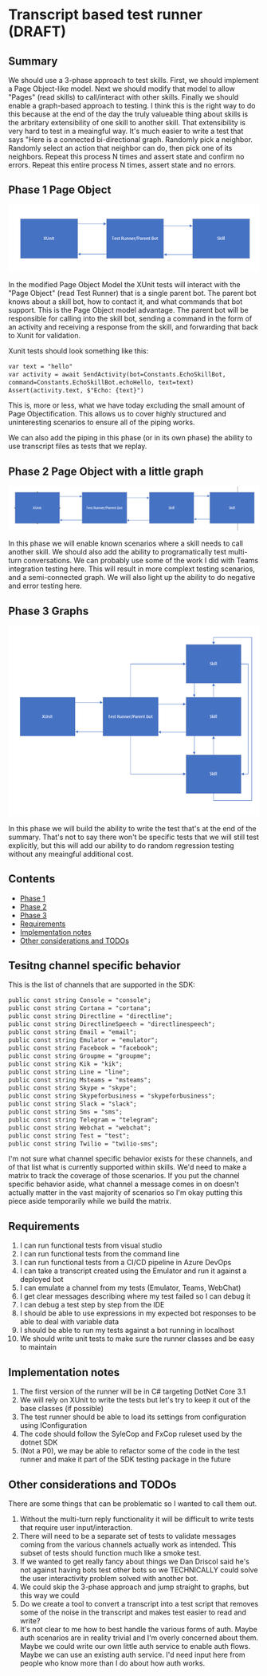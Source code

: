 # Transcript based test runner (DRAFT) <!-- omit in toc -->

## Summary <!-- omit in toc -->

We should use a 3-phase approach to test skills. First, we should implement a Page Object-like model. Next we should modify that model to allow "Pages" (read skills) to call/interact with other skills. Finally we should enable a graph-based approach to testing. I think this is the right way to do this because at the end of the day the truly valueable thing about skills is the arbritary extensibility of one skill to another skill. That extensibility is very hard to test in a meaingful way. It's much easier to write a test that says "Here is a connected bi-directional graph. Randomly pick a neighbor. Randomly select an action that neighbor can do, then pick one of its neighbors. Repeat this process N times and assert state and confirm no errors. Repeat this entire process N times, assert state and no errors. 

## Phase 1 Page Object

![Phase 1 Diagram](media/TestFlowChart.png)

In the modified Page Object Model the XUnit tests will interact with the "Page Object" (read Test Runner) that is a single parent bot. The parent bot knows about a skill bot, how to contact it, and what commands that bot support. This is the Page Object model advantage. The parent bot will be responsible for calling into the skill bot, sending a command in the form of an activity and receiving a response from the skill, and forwarding that back to Xunit for validation. 

Xunit tests should look something like this:

```
var text = "hello"
var activity = await SendActivity(bot=Constants.EchoSkillBot, command=Constants.EchoSkillBot.echoHello, text=text)
Assert(activity.text, $"Echo: {text}")
```

This is, more or less, what we have today excluding the small amount of Page Objectification. This allows us to cover highly structured and uninteresting scenarios to ensure all of the piping works. 

We can also add the piping in this phase (or in its own phase) the ability to use transcript files as tests that we replay. 

## Phase 2 Page Object with a little graph
![Phase 2 Diagram](media/Phase2.png)

In this phase we will enable known scenarios where a skill needs to call another skill. We should also add the ability to programatically test multi-turn conversations. We can probably use some of the work I did with Teams integration testing here. This will result in more complext testing scenarios, and a semi-connected graph. We will also light up the ability to do negative and error testing here. 

## Phase 3 Graphs

![Phase 3 Diagram](media/Phase3.png)

In this phase we will build the ability to write the test that's at the end of the summary. That's not to say there won't be specific tests that we will still test explicitly, but this will add our ability to do random regression testing without any meaingful additional cost. 

## Contents <!-- omit in toc -->
- [Phase 1](#phase-1-page-object)
- [Phase 2](#phase-2-page-object-with-a-little-graph)
- [Phase 3](#phase-3-graphs)
- [Requirements](#requirements)
- [Implementation notes](#implementation-notes)
- [Other considerations and TODOs](#other-considerations-and-todos)

## Tesitng channel specific behavior
This is the list of channels that are supported in the SDK:

```
public const string Console = "console";
public const string Cortana = "cortana";
public const string Directline = "directline";
public const string DirectlineSpeech = "directlinespeech";
public const string Email = "email";
public const string Emulator = "emulator";
public const string Facebook = "facebook";
public const string Groupme = "groupme";
public const string Kik = "kik";
public const string Line = "line";
public const string Msteams = "msteams";
public const string Skype = "skype";
public const string Skypeforbusiness = "skypeforbusiness";
public const string Slack = "slack";
public const string Sms = "sms";
public const string Telegram = "telegram";
public const string Webchat = "webchat";
public const string Test = "test";
public const string Twilio = "twilio-sms";
```

I'm not sure what channel specific behavior exists for these channels, and of that list what is currently supported within skills. We'd need to make a matrix to track the coverage of those scenarios. If you put the channel specific behavior aside, what channel a message comes in on doesn't actually matter in the vast majority of scenarios so I'm okay putting this piece aside temporarily while we build the matrix. 

## Requirements
1. I can run functional tests from visual studio
2. I can run functional tests from the command line
3. I can run functional tests from a CI/CD pipeline in Azure DevOps
4. I can take a transcript created using the Emulator and run it against a deployed bot
5. I can emulate a channel from my tests (Emulator, Teams, WebChat)
6. I get clear messages describing where my test failed so I can debug it
7. I can debug a test step by step from the IDE
8. I should be able to use expressions in my expected bot responses to be able to deal with variable data
9. I should be able to run my tests against a bot running in localhost
10. We should write unit tests to make sure the runner classes and be easy to maintain


## Implementation notes
1. The first version of the runner will be in C# targeting DotNet Core 3.1
2. We will rely on XUnit to write the tests but let's try to keep it out of the base classes (if possible)
3. The test runner should be able to load its settings from configuration using IConfiguration
4. The code should follow the SyleCop and FxCop ruleset used by the dotnet SDK
5. (Not a P0), we may be able to refactor some of the code in the test runner and make it part of the SDK testing package in the future

## Other considerations and TODOs
There are some things that can be problematic so I wanted to call them out. 
1. Without the multi-turn reply functionality it will be difficult to write tests that require user input/interaction. 
2. There will need to be a separate set of tests to validate messages coming from the various channels actually work as intended. This subset of tests should function much like a smoke test. 
3. If we wanted to get really fancy about things we Dan Driscol said he's not against having bots test other bots so we TECHNICALLY could solve the user interactivity problem solved with another bot. 
4. We could skip the 3-phase approach and jump straight to graphs, but this way we could 
5. Do we create a tool to convert a transcript into a test script that removes some of the noise in the transcript and makes test easier to read and write?
6. It's not clear to me how to best handle the various forms of auth. Maybe auth scenarios are in reality trivial and I'm overly concerned about them. Maybe we could write our own little auth service to enable auth flows. Maybe we can use an existing auth service. I'd need input here from people who know more than I do about how auth works.  

